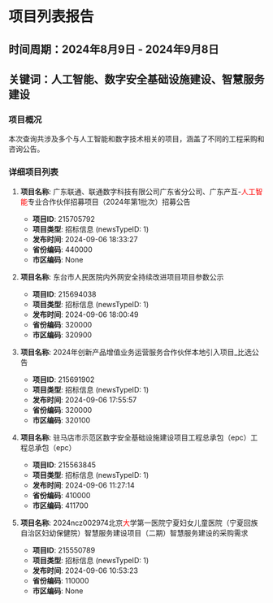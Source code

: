 # 项目列表报告

## 时间周期：2024年8月9日 - 2024年9月8日
## 关键词：人工智能、数字安全基础设施建设、智慧服务建设

### 项目概况
本次查询共涉及多个与人工智能和数字技术相关的项目，涵盖了不同的工程采购和咨询公告。

### 详细项目列表

1. **项目名称**: 广东联通、联通数字科技有限公司广东省分公司、广东产互-<span style='color: red;'>人工</span><span style='color: red;'>智能</span>专业合作伙伴招募项目（2024年第1批次）招募公告
    - **项目ID**: 215705792
    - **项目类型**: 招标信息 (newsTypeID: 1)
    - **发布时间**: 2024-09-06 18:33:27
    - **省份编码**: 440000
    - **市区编码**: None

2. **项目名称**: 东台市人民医院内外网安全持续改进项目项目参数公示
    - **项目ID**: 215694038
    - **项目类型**: 招标信息 (newsTypeID: 1)
    - **发布时间**: 2024-09-06 18:00:49
    - **省份编码**: 320000
    - **市区编码**: 320900

3. **项目名称**: 2024年创新产品增值业务运营服务合作伙伴本地引入项目_比选公告
    - **项目ID**: 215691902
    - **项目类型**: 招标信息 (newsTypeID: 1)
    - **发布时间**: 2024-09-06 17:55:57
    - **省份编码**: 320000
    - **市区编码**: 320100

4. **项目名称**: 驻马店市示范区数字安全基础设施建设项目工程总承包（epc）工程总承包（epc）
    - **项目ID**: 215563845
    - **项目类型**: 招标信息 (newsTypeID: 1)
    - **发布时间**: 2024-09-06 11:27:14
    - **省份编码**: 410000
    - **市区编码**: 411700

5. **项目名称**: 2024ncz002974北京<span style='color: red;'>大</span>学第一医院宁夏妇女儿童医院（宁夏回族自治区妇幼保健院）智慧服务建设项目（二期）智慧服务建设的采购需求
    - **项目ID**: 215550789
    - **项目类型**: 招标信息 (newsTypeID: 1)
    - **发布时间**: 2024-09-06 10:53:23
    - **省份编码**: 110000
    - **市区编码**: None
